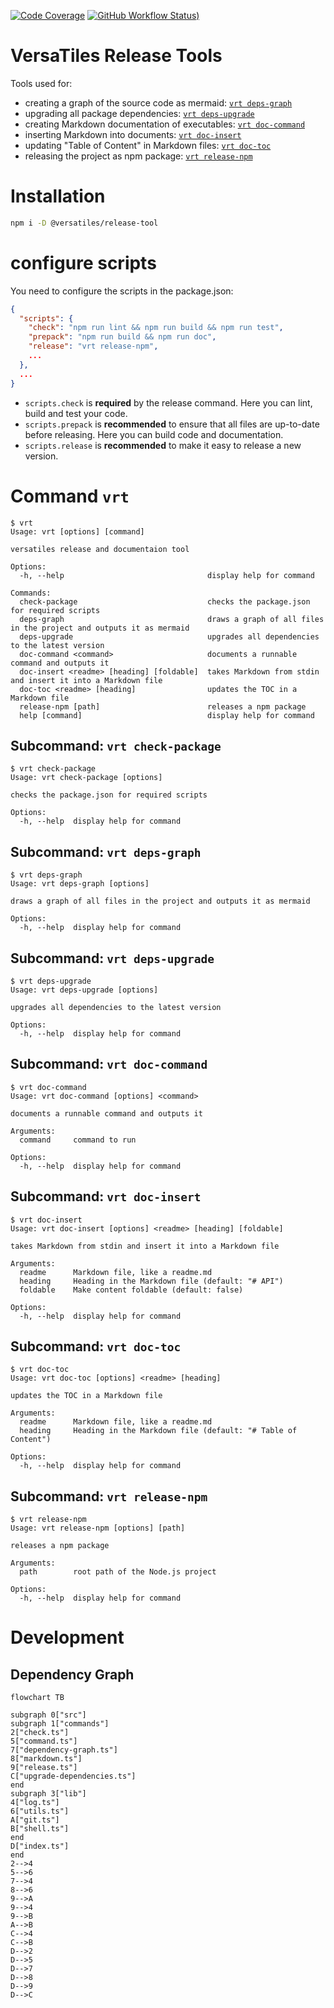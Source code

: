 [![Code Coverage](https://codecov.io/gh/versatiles-org/node-release-tool/branch/main/graph/badge.svg?token=IDHAI13M0K)](https://codecov.io/gh/versatiles-org/node-release-tool)
[![GitHub Workflow Status)](https://img.shields.io/github/actions/workflow/status/versatiles-org/node-release-tool/ci.yml)](https://github.com/versatiles-org/node-release-tool/actions/workflows/ci.yml)

# VersaTiles Release Tools

Tools used for:

* creating a graph of the source code as mermaid: [`vrt deps-graph`](#subcommand-vrt-deps-graph)
* upgrading all package dependencies: [`vrt deps-upgrade`](#subcommand-vrt-deps-upgrade)
* creating Markdown documentation of executables: [`vrt doc-command`](#subcommand-vrt-doc-command)
* inserting Markdown into documents: [`vrt doc-insert`](#subcommand-vrt-doc-insert)
* updating "Table of Content" in Markdown files: [`vrt doc-toc`](#subcommand-vrt-doc-toc)
* releasing the project as npm package: [`vrt release-npm`](#subcommand-vrt-release-npm)

# Installation

```bash
npm i -D @versatiles/release-tool
```

# configure scripts

You need to configure the scripts in the package.json:

```JSON
{
  "scripts": {
    "check": "npm run lint && npm run build && npm run test",
    "prepack": "npm run build && npm run doc",
    "release": "vrt release-npm",
    ...
  },
  ...
}
```

* `scripts.check` is **required** by the release command. Here you can lint, build and test your code.
* `scripts.prepack` is **recommended** to ensure that all files are up-to-date before releasing. Here you can build code and documentation.
* `scripts.release` is **recommended** to make it easy to release a new version.

# Command `vrt`

<!--- This chapter is generated automatically --->

```console
$ vrt
Usage: vrt [options] [command]

versatiles release and documentaion tool

Options:
  -h, --help                                display help for command

Commands:
  check-package                             checks the package.json for required scripts
  deps-graph                                draws a graph of all files in the project and outputs it as mermaid
  deps-upgrade                              upgrades all dependencies to the latest version
  doc-command <command>                     documents a runnable command and outputs it
  doc-insert <readme> [heading] [foldable]  takes Markdown from stdin and insert it into a Markdown file
  doc-toc <readme> [heading]                updates the TOC in a Markdown file
  release-npm [path]                        releases a npm package
  help [command]                            display help for command
```

## Subcommand: `vrt check-package`

```console
$ vrt check-package
Usage: vrt check-package [options]

checks the package.json for required scripts

Options:
  -h, --help  display help for command
```

## Subcommand: `vrt deps-graph`

```console
$ vrt deps-graph
Usage: vrt deps-graph [options]

draws a graph of all files in the project and outputs it as mermaid

Options:
  -h, --help  display help for command
```

## Subcommand: `vrt deps-upgrade`

```console
$ vrt deps-upgrade
Usage: vrt deps-upgrade [options]

upgrades all dependencies to the latest version

Options:
  -h, --help  display help for command
```

## Subcommand: `vrt doc-command`

```console
$ vrt doc-command
Usage: vrt doc-command [options] <command>

documents a runnable command and outputs it

Arguments:
  command     command to run

Options:
  -h, --help  display help for command
```

## Subcommand: `vrt doc-insert`

```console
$ vrt doc-insert
Usage: vrt doc-insert [options] <readme> [heading] [foldable]

takes Markdown from stdin and insert it into a Markdown file

Arguments:
  readme      Markdown file, like a readme.md
  heading     Heading in the Markdown file (default: "# API")
  foldable    Make content foldable (default: false)

Options:
  -h, --help  display help for command
```

## Subcommand: `vrt doc-toc`

```console
$ vrt doc-toc
Usage: vrt doc-toc [options] <readme> [heading]

updates the TOC in a Markdown file

Arguments:
  readme      Markdown file, like a readme.md
  heading     Heading in the Markdown file (default: "# Table of Content")

Options:
  -h, --help  display help for command
```

## Subcommand: `vrt release-npm`

```console
$ vrt release-npm
Usage: vrt release-npm [options] [path]

releases a npm package

Arguments:
  path        root path of the Node.js project

Options:
  -h, --help  display help for command
```

# Development

## Dependency Graph

<!--- This chapter is generated automatically --->

```mermaid
flowchart TB

subgraph 0["src"]
subgraph 1["commands"]
2["check.ts"]
5["command.ts"]
7["dependency-graph.ts"]
8["markdown.ts"]
9["release.ts"]
C["upgrade-dependencies.ts"]
end
subgraph 3["lib"]
4["log.ts"]
6["utils.ts"]
A["git.ts"]
B["shell.ts"]
end
D["index.ts"]
end
2-->4
5-->6
7-->4
8-->6
9-->A
9-->4
9-->B
A-->B
C-->4
C-->B
D-->2
D-->5
D-->7
D-->8
D-->9
D-->C
```
